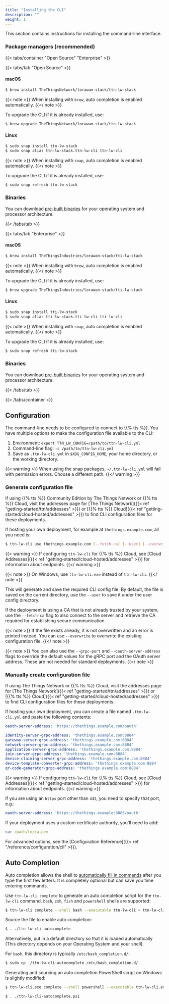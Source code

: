 ```yaml
---
title: "Installing the CLI"
description: ""
weight: 1
---
```


This section contains instructions for installing the command-line interface.

<!--more-->

### Package managers (recommended)

{{< tabs/container "Open Source" "Enterprise" >}}

{{< tabs/tab "Open Source" >}}

#### macOS

```bash
$ brew install TheThingsNetwork/lorawan-stack/ttn-lw-stack
```

{{< note >}} When installing with `brew`, auto completion is enabled automatically. {{</ note >}}

To upgrade the CLI if it is already installed, use:

```bash
$ brew upgrade TheThingsNetwork/lorawan-stack/ttn-lw-stack
```

#### Linux

```bash
$ sudo snap install ttn-lw-stack
$ sudo snap alias ttn-lw-stack.ttn-lw-cli ttn-lw-cli
```

{{< note >}} When installing with `snap`, auto completion is enabled automatically. {{</ note >}}

To upgrade the CLI if it is already installed, use:

```bash
$ sudo snap refresh ttn-lw-stack
```

### Binaries

You can download [pre-built binaries](https://github.com/TheThingsNetwork/lorawan-stack/releases) for your operating system and processor architecture.

{{< /tabs/tab >}}

{{< tabs/tab "Enterprise" >}}

#### macOS

```bash
$ brew install TheThingsIndustries/lorawan-stack/tti-lw-stack
```

{{< note >}} When installing with `brew`, auto completion is enabled automatically. {{</ note >}}

To upgrade the CLI if it is already installed, use:

```bash
$ brew upgrade TheThingsIndustries/lorawan-stack/tti-lw-stack
```

#### Linux

```bash
$ sudo snap install tti-lw-stack
$ sudo snap alias tti-lw-stack.tti-lw-cli tti-lw-cli
```

{{< note >}} When installing with `snap`, auto completion is enabled automatically. {{</ note >}}

To upgrade the CLI if it is already installed, use:

```bash
$ sudo snap refresh tti-lw-stack
```

### Binaries

You can download [pre-built binaries](https://github.com/TheThingsIndustries/lorawan-stack/releases) for your operating system and processor architecture.

{{< /tabs/tab >}}

{{< /tabs/container >}}

## Configuration

The command-line needs to be configured to connect to {{% tts %}}. You have multiple options to make the configuration file available to the CLI:

1. Environment: `export TTN_LW_CONFIG=/path/to/ttn-lw-cli.yml`
2. Command-line flag: `-c /path/to/ttn-lw-cli.yml`
3. Save as `.ttn-lw-cli.yml` in `$XDG_CONFIG_HOME`, your home directory, or the working directory.

{{< warning >}} When using the snap packages, `~/.ttn-lw-cli.yml` will fail with permission errors. Choose a different path. {{</ warning >}}

### Generate configuration file

If using {{% tts %}} Community Edition by The Things Network or {{% tts %}} Cloud, visit the addresses page for [The Things Network]({{< ref "getting-started/ttn/addresses" >}}) or [{{% tts %}} Cloud]({{< ref "getting-started/cloud-hosted/addresses" >}}) to find CLI configuration files for these deployments.

If hosting your own deployment, for example at `thethings.example.com`, all you need is:

```bash
$ ttn-lw-cli use thethings.example.com [--fetch-ca] [--user] [--overwrite]
```

{{< warning >}} If configuring `ttn-lw-cli` for {{% tts %}} Cloud, see [Cloud Addresses]({{< ref "getting-started/cloud-hosted/addresses" >}}) for information about endpoints.
{{</ warning >}}

{{< note >}} On Windows, use `ttn-lw-cli.exe` instead of `ttn-lw-cli`. {{</ note >}}

This will generate and save the required CLI config file. By default, the file is saved on the current directory, use the `--user` to save it under the user config directory.

If the deployment is using a CA that is not already trusted by your system, use the `--fetch-ca` flag to also connect to the server and retrieve the CA required for establishing secure communication.

{{< note >}} If the file exists already, it is not overwritten and an error is printed instead. You can use `--overwrite` to overwrite the existing configuration file. {{</ note >}}

{{< note >}} You can also use the `--grpc-port` and `--oauth-server-address` flags to override the default values for the gRPC port and the OAuth server address. These are not needed for standard deployments. {{</ note >}}

### Manually create configuration file

If using The Things Network or {{% tts %}} Cloud, visit the addresses page for [The Things Network]({{< ref "getting-started/ttn/addresses" >}}) or [{{% tts %}} Cloud]({{< ref "getting-started/cloud-hosted/addresses" >}}) to find CLI configuration files for these deployments.

If hosting your own deployment, you can create a file named `.ttn-lw-cli.yml` and paste the following contents:

```yaml
oauth-server-address: 'https://thethings.example.com/oauth'

identity-server-grpc-address: 'thethings.example.com:8884'
gateway-server-grpc-address: 'thethings.example.com:8884'
network-server-grpc-address: 'thethings.example.com:8884'
application-server-grpc-address: 'thethings.example.com:8884'
join-server-grpc-address: 'thethings.example.com:8884'
device-claiming-server-grpc-address: 'thethings.example.com:8884'
device-template-converter-grpc-address: 'thethings.example.com:8884'
qr-code-generator-grpc-address: 'thethings.example.com:8884'
```

{{< warning >}} If configuring `ttn-lw-cli` for {{% tts %}} Cloud, see [Cloud Addresses]({{< ref "getting-started/cloud-hosted/addresses" >}}) for information about endpoints.
{{</ warning >}}

If you are using an `https` port other than `443`, you need to specify that port, e.g.:

```yaml
oauth-server-address: 'https://thethings.example:8885/oauth'
```

If your deployment uses a custom certificate authority, you'll need to add:

```yaml
ca: /path/to/ca.pem
```

For advanced options, see the [Configuration Reference]({{< ref "/reference/configuration/cli" >}}).

## Auto Completion

Auto completion allows the shell to [automatically fill in commands](https://en.wikipedia.org/wiki/Command-line_completion) after you type the first few letters. It is completely optional but can save you time entering commands.

Use `ttn-lw-cli complete` to generate an auto completion script for the `ttn-lw-cli` command. `bash`, `zsh`, `fish` and `powershell` shells are supported:

```bash
$ ttn-lw-cli complete --shell bash --executable ttn-lw-cli > ttn-lw-cli-autocomplete
```

Source the file to enable auto completion:

```bash
$ . ./ttn-lw-cli-autocomplete
```

Alternatively, put in a default directory so that it is loaded automatically (This directory depends on your Operating System and your shell).

For `bash`, this directory is typically `/etc/bash_completion.d/`:

```bash
$ sudo cp ./ttn-lw-cli-autocomplete /etc/bash_completion.d/
```

Generating and sourcing an auto completion PowerShell script on Windows is slightly modified:

```bash
$ ttn-lw-cli.exe complete --shell powershell --executable ttn-lw-cli.exe > ttn-lw-cli-autocomplete.ps1

$ . ./ttn-lw-cli-autocomplete.ps1
```
